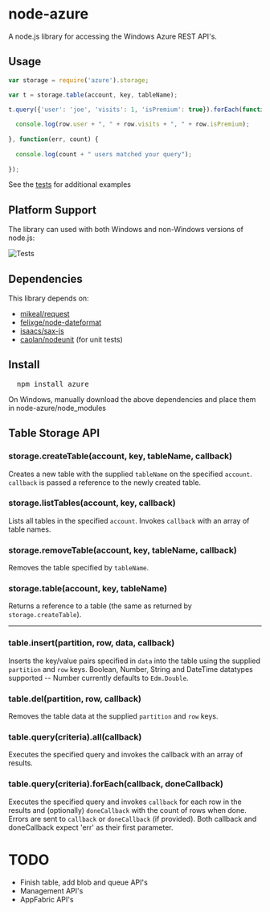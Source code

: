# node-azure
A node.js library for accessing the Windows Azure REST API's.

## Usage

```javascript
var storage = require('azure').storage;

var t = storage.table(account, key, tableName);

t.query({'user': 'joe', 'visits': 1, 'isPremium': true}).forEach(function(err, row) {
  
  console.log(row.user + ", " + row.visits + ", " + row.isPremium);
  
}, function(err, count) {
  
  console.log(count + " users matched your query");
  
});
```

See the [tests](node-azure/tree/master/test) for additional examples

## Platform Support

The library can used with both Windows and non-Windows versions of node.js:

![Tests](https://img.skitch.com/20110904-8fdbnpfe8dj36f55a8462mdc8p.jpg)

## Dependencies

This library depends on:

* [mikeal/request](https://github.com/mikeal/request)
* [felixge/node-dateformat](https://github.com/felixge/node-dateformat)
* [isaacs/sax-js](https://github.com/isaacs/sax-js)
* [caolan/nodeunit](https://github.com/caolan/nodeunit) (for unit tests)

## Install

<pre>
  npm install azure
</pre>

On Windows, manually download the above dependencies and place them in node-azure/node_modules

## Table Storage API

### storage.createTable(account, key, tableName, callback)

Creates a new table with the supplied `tableName` on the specified `account`.  `callback` is passed a reference to the newly created table.

### storage.listTables(account, key, callback)

Lists all tables in the specified `account`.  Invokes `callback` with an array of table names.

### storage.removeTable(account, key, tableName, callback)

Removes the table specified by `tableName`.

### storage.table(account, key, tableName)

Returns a reference to a table (the same as returned by `storage.createTable`).

***

### table.insert(partition, row, data, callback)

Inserts the key/value pairs specified in `data` into the table using the supplied `partition` and `row` keys.  Boolean, Number, String and DateTime datatypes supported -- Number currently defaults to `Edm.Double`.

### table.del(partition, row, callback)

Removes the table data at the supplied `partition` and `row` keys.

### table.query(criteria).all(callback)

Executes the specified query and invokes the callback with an array of results.

### table.query(criteria).forEach(callback, doneCallback)

Executes the specified query and invokes `callback` for each row in the results and (optionally) `doneCallback` with the count of rows when done.  Errors are sent to `callback` or `doneCallback` (if provided).  Both callback and doneCallback expect 'err' as their first parameter.

# TODO

* Finish table, add blob and queue API's
* Management API's
* AppFabric API's
